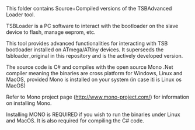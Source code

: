 This folder contains Source+Compiled versions of the TSBAdvanced Loader tool.

TSBLoader is a PC software to interact with the bootloader on the slave device to flash, manage eeprom, etc.

This tool provides advanced functionalities for interacting with TSB bootloader installed on ATmega/ATtiny devices.
It superseeds the tsbloader_original in this repository and is the actively developed version.

The source code is C# and compiles with the open source Mono .Net compiler meaning the binaries are cross platform for Windows, Linux and MacOS, provided Mono is installed on your system (in case iti is Linux os MacOS)

Refer to Mono project page (http://www.mono-project.com/) for information on installing Mono.

Installing MONO is REQUIRED if you wish to run the binaries under Linux and MacOS.
It is also required for compiling the C# code.
